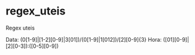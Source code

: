 # regex_uteis
Regex uteis 

Data: (0[1-9]|[1-2][0-9]|3[01])\/(0[1-9]|1[012])\/[2][0-9]{3}
Hora: ([01][0-9]|[2][0-3]):([0-5][0-9])
